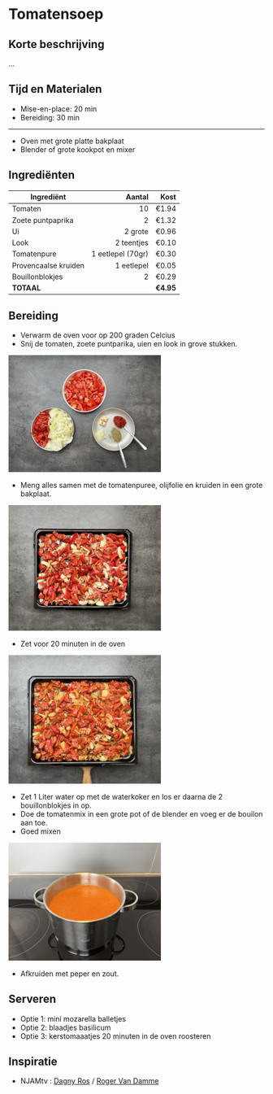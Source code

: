 # Tomatensoep
## Korte beschrijving
...

## Tijd en Materialen
* Mise-en-place: 20 min
* Bereiding: 30 min
---
* Oven met grote platte bakplaat
* Blender of grote kookpot en mixer

## Ingrediënten
| Ingrediënt | Aantal | Kost |
|----------|-------------:|------:|
| Tomaten | 10 | €1.94 |
| Zoete puntpaprika | 2 | €1.32|
| Ui | 2 grote | €0.96 |
| Look | 2 teentjes | €0.10 |
| Tomatenpure | 1 eetlepel (70gr) | €0.30 |
| Provencaalse kruiden | 1 eetlepel | €0.05 |
| Bouillonblokjes | 2 | €0.29 |
| **TOTAAL** || **€4.95** |

## Bereiding
* Verwarm de oven voor op 200 graden Celcius
* Snij de tomaten, zoete puntparika, uien en look in grove stukken. 

<img src="/Assets/Pictures/Tomatensoep_miseenplace.png" width="300">

* Meng alles samen met de tomatenpuree, olijfolie en kruiden in een grote bakplaat.

<img src="/Assets/Pictures/Tomatensoep_ovenplaat.png" width="300">

* Zet voor 20 minuten in de oven

<img src="/Assets/Pictures/Tomatensoep_uitdenoven.png" width="300">

* Zet 1 Liter water op met de waterkoker en los er daarna de 2 bouillonblokjes in op.
* Doe de tomatenmix in een grote pot of de blender en voeg er de bouilon aan toe.
* Goed mixen

<img src="/Assets/Pictures/Tomatensoep_gemixt.png" width="300">

* Afkruiden met peper en zout.

## Serveren
* Optie 1: mini mozarella balletjes
* Optie 2: blaadjes basilicum
* Optie 3: kerstomaaatjes 20 minuten in de oven roosteren

## Inspiratie
* NJAMtv : [Dagny Ros](https://www.youtube.com/watch?v=YhBWAxxY0mQ ) / [Roger Van Damme](https://www.youtube.com/watch?v=OLvKWtY1IG8)

